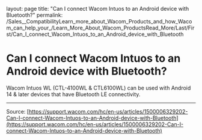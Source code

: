 layout: page
title: "Can I connect Wacom Intuos to an Android device with Bluetooth?"
permalink: /Sales__CompatibilityLearn_more_about_Wacom_Products_and_how_Wacom_can_help_your_/Learn_More_About_Wacom_ProductsRead_More/Last/First/Can_I_connect_Wacom_Intuos_to_an_Android_device_with_Bluetooth

# Can I connect Wacom Intuos to an Android device with Bluetooth?

Wacom Intuos WL (CTL-4100WL & CTL6100WL) can be used with Android 14 & later devices that have Bluetooth LE connectivity.

---
Source: [https://support.wacom.com/hc/en-us/articles/1500006329202-Can-I-connect-Wacom-Intuos-to-an-Android-device-with-Bluetooth](https://support.wacom.com/hc/en-us/articles/1500006329202-Can-I-connect-Wacom-Intuos-to-an-Android-device-with-Bluetooth)
